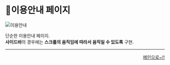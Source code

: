 # 📌이용안내 페이지

![이용안내](https://user-images.githubusercontent.com/88878686/180646881-7cdfc660-6b8f-4f59-8478-972025021492.JPG)   

단순한 이용안내 페이지.   
**사이드바**의 경우에는 **스크롤의 움직임에 따라서 움직일 수 있도록** 구현.   

***
<div align="right">   
  
[메인으로~!!](https://github.com/Runu09/finalproject/blob/main/%EA%B5%AC%ED%98%84%EC%84%A4%EB%AA%85/%ED%9A%8C%EC%9B%90%EB%A9%94%EC%9D%B8.md)   

</div>
